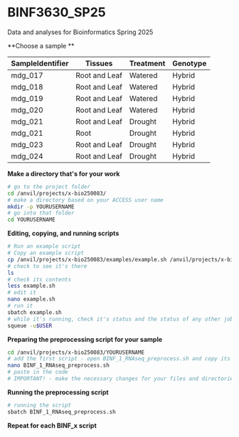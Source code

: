 # BINF3630_SP25
Data and analyses for Bioinformatics Spring 2025

**Choose a sample **

| SampleIdentifier | Tissues | Treatment | Genotype |
|-------------|------------|-------------|------------|
| mdg_017 | Root and Leaf| Watered | Hybrid |
| mdg_018 | Root and Leaf | Watered | Hybrid |
| mdg_019 | Root and Leaf | Watered | Hybrid |
| mdg_020 | Root and Leaf | Watered | Hybrid |
| mdg_021 | Root and Leaf | Drought | Hybrid |
| mdg_021 | Root | Drought | Hybrid |
| mdg_023 | Root and Leaf | Drought | Hybrid |
| mdg_024 | Root and Leaf | Drought | Hybrid |

**Make a directory that's for your work**
``` bash
# go to the project folder
cd /anvil/projects/x-bio250083/
# make a directory based on your ACCESS user name
mkdir -p YOURUSERNAME
# go into that folder
cd YOURUSERNAME
```

**Editing, copying, and running scripts**
``` bash
# Run an example script
# Copy an example script
cp /anvil/projects/x-bio250083/examples/example.sh /anvil/projects/x-bio250083/YOURUSERNAME
# check to see it's there
ls
# check its contents
less example.sh
# edit it
nano example.sh
# run it
sbatch example.sh
# while it's running, check it's status and the status of any other jobs you're running
squeue -u$USER
```

**Preparing the preprocessing script for your sample**
``` bash
cd /anvil/projects/x-bio250083/YOURUSERNAME
# add the first script - open BINF_1_RNAseq_preprocess.sh and copy its contents
nano BINF_1_RNAseq_preprocess.sh
# paste in the code
# IMPORTANT! - make the necessary changes for your files and directories!!!
```

**Running the preprocessing script**
``` bash
# running the script
sbatch BINF_1_RNAseq_preprocess.sh
```

**Repeat for each BINF_x script**


